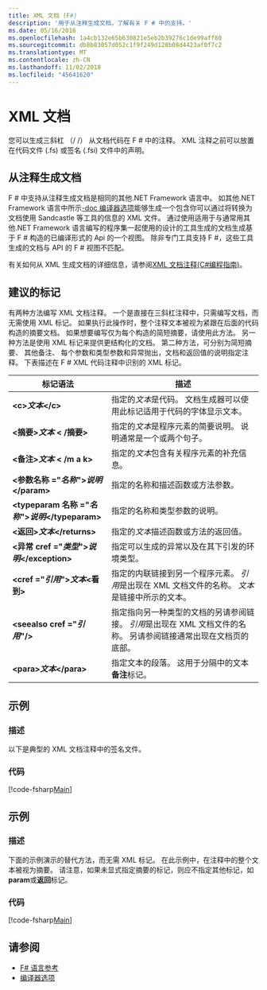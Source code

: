 ```yaml
---
title: XML 文档 (F#)
description: '用于从注释生成文档，了解有关 F # 中的支持。'
ms.date: 05/16/2016
ms.openlocfilehash: 1a4cb132e65b630821e5eb2b39276c1de99aff80
ms.sourcegitcommit: db8b83057d052c1f9f249d128b08d4423af0f7c2
ms.translationtype: MT
ms.contentlocale: zh-CN
ms.lasthandoff: 11/02/2018
ms.locfileid: "45641620"
---
```

# <a name="xml-documentation"></a>XML 文档

您可以生成三斜杠 （/ /） 从文档代码在 F # 中的注释。 XML 注释之前可以放置在代码文件 (.fs) 或签名 (.fsi) 文件中的声明。

## <a name="generating-documentation-from-comments"></a>从注释生成文档

F # 中支持从注释生成文档是相同的其他.NET Framework 语言中。 如其他.NET Framework 语言中所示[-doc 编译器选项](https://msdn.microsoft.com/library/434394ae-0d4a-459c-a684-bffede519a04)能够生成一个包含你可以通过将转换为文档使用 Sandcastle 等工具的信息的 XML 文件。 通过使用适用于与通常用其他.NET Framework 语言编写的程序集一起使用的设计的工具生成的文档生成基于 F # 构造的已编译形式的 Api 的一个视图。 除非专门工具支持 F #，这些工具生成的文档与 API 的 F # 视图不匹配。

有关如何从 XML 生成文档的详细信息，请参阅[XML 文档注释&#40;C&#35;编程指南&#41;](https://msdn.microsoft.com/library/b2s063f7)。

## <a name="recommended-tags"></a>建议的标记

有两种方法编写 XML 文档注释。 一个是直接在三斜杠注释中，只需编写文档，而无需使用 XML 标记。 如果执行此操作时，整个注释文本被视为紧跟在后面的代码构造的摘要文档。 如果想要编写仅为每个构造的简短摘要，请使用此方法。 另一种方法是使用 XML 标记来提供更结构化的文档。 第二种方法，可分别为简短摘要、 其他备注、 每个参数和类型参数和异常抛出，文档和返回值的说明指定注释。 下表描述在 F # XML 代码注释中识别的 XML 标记。

|标记语法|描述|
|----------|-----------|
|**&lt;c&gt;***文本***&lt;/c&gt;**|指定的*文本*是代码。 文档生成器可以使用此标记适用于代码的字体显示文本。|
|**&lt;摘要&gt;***文本*** &lt; /摘要&gt;**|指定的*文本*是程序元素的简要说明。 说明通常是一个或两个句子。|
|**&lt;备注&gt;***文本*** &lt; /m a k&gt;**|指定的*文本*包含有关程序元素的补充信息。|
|**&lt;参数名称 ="***名称***"&gt;***说明***&lt;/param&gt;**|指定的名称和描述函数或方法参数。|
|**&lt;typeparam 名称 ="***名称***"&gt;***说明***&lt;/typeparam&gt;**|指定的名称和类型参数的说明。|
|**&lt;返回&gt;***文本***&lt;/returns&gt;**|指定的*文本*描述函数或方法的返回值。|
|**&lt;异常 cref ="***类型***"&gt;***说明***&lt;/exception&gt;**|指定可以生成的异常以及在其下引发的环境类型。|
|**&lt;cref ="***引用***"&gt;***文本***&lt;看到&gt;**|指定的内联链接到另一个程序元素。 *引用*是出现在 XML 文档文件的名称。 *文本*是链接中所示的文本。|
|**&lt;seealso cref ="***引用***"/&gt;**|指定指向另一种类型的文档的另请参阅链接。 *引用*是出现在 XML 文档文件的名称。 另请参阅链接通常出现在文档页的底部。|
|**&lt;para&gt;***文本***&lt;/para&gt;**|指定文本的段落。 这用于分隔中的文本**备注**标记。|

## <a name="example"></a>示例

### <a name="description"></a>描述

以下是典型的 XML 文档注释中的签名文件。

### <a name="code"></a>代码

[!code-fsharp[Main](../../../samples/snippets/fsharp/lang-ref-2/snippet7101.fs)]

## <a name="example"></a>示例

### <a name="description"></a>描述

下面的示例演示的替代方法，而无需 XML 标记。 在此示例中，在注释中的整个文本被视为摘要。 请注意，如果未显式指定摘要的标记，则应不指定其他标记，如**param**或**返回**标记。

### <a name="code"></a>代码

[!code-fsharp[Main](../../../samples/snippets/fsharp/lang-ref-2/snippet7102.fs)]

## <a name="see-also"></a>请参阅

- [F# 语言参考](index.md)
- [编译器选项](compiler-options.md)
